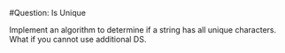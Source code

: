 #Question: Is Unique

Implement an algorithm to determine if a string has all unique characters. What if you cannot use additional DS.
